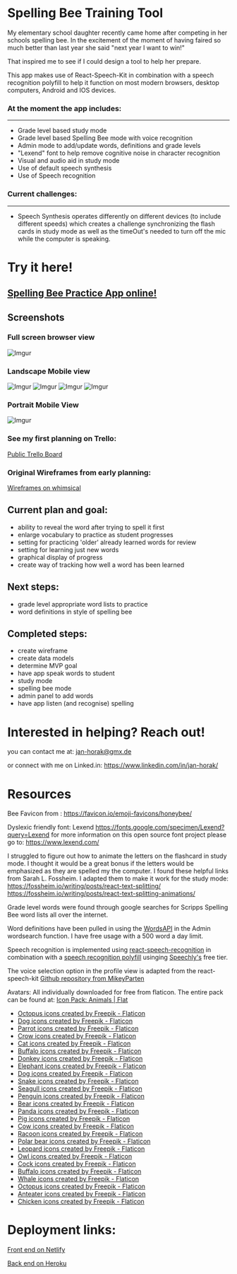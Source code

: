 # Spelling Bee Training Tool

My elementary school daughter recently came home after competing in her schools spelling bee. In the excitement of the moment of having faired so much better than last year she said "next year I want to win!"

That inspired me to see if I could design a tool to help her prepare. 

This app makes use of React-Speech-Kit in combination with a speech recognition polyfill to help it function on most modern browsers, desktop computers, Android and IOS devices.

### At the moment the app includes: 
---

* Grade level based study mode
* Grade level based Spelling Bee mode with voice recognition
* Admin mode to add/update words, definitions and grade levels
* "Lexend" font to help remove cognitive noise in character recognition
* Visual and audio aid in study mode
* Use of default speech synthesis
* Use of Speech recognition

### Current challenges: 
---
* Speech Synthesis operates differently on different devices (to include different speeds) which creates a challenge synchronizing the flash cards in study mode as well as the timeOut's needed to turn off the mic while the computer is speaking.

# Try it here!

## [Spelling Bee Practice App online!](https://spelling-bee-practice-app.netlify.app/)

## Screenshots

### Full screen browser view
![Imgur](https://i.imgur.com/VlUdP4Fl.png)
### Landscape Mobile view
![Imgur](https://i.imgur.com/hldxRJBm.png)
![Imgur](https://i.imgur.com/n8XjcRrm.png)
![Imgur](https://i.imgur.com/DysIUkqm.png)
![Imgur](https://i.imgur.com/HIMNHVZm.png)
### Portrait Mobile View
![Imgur](https://i.imgur.com/VnVifIam.png)



### See my first planning on Trello:
[Public Trello Board](https://trello.com/b/TF8kdi5t/spelling-bee-practice-app)

### Original Wireframes from early planning: 
[Wireframes on whimsical](https://whimsical.com/spelling-bee-practice-app-HntJW19T2RJ984NK5yvMFS)

## Current plan and goal:
* ability to reveal the word after trying to spell it first
* enlarge vocabulary to practice as student progresses
* setting for practicing 'older' already learned words for review
* setting for learning just new words
* graphical display of progress
* create way of tracking how well a word has been learned

## Next steps:
* grade level appropriate word lists to practice
* word definitions in style of spelling bee

## Completed steps:
* create wireframe
* create data models
* determine MVP goal
* have app speak words to student
* study mode
* spelling bee mode
* admin panel to add words
* have app listen (and recognise) spelling


# Interested in helping? Reach out!
you can contact me at: jan-horak@gmx.de

or connect with me on Linked.in: https://www.linkedin.com/in/jan-horak/

# Resources

Bee Favicon from : https://favicon.io/emoji-favicons/honeybee/

Dyslexic friendly font: Lexend https://fonts.google.com/specimen/Lexend?query=Lexend
for more information on this open source font project please go to: https://www.lexend.com/

I struggled to figure out how to animate the letters on the flashcard in study mode. I thought it would be a great bonus if the letters would be emphasized as they are spelled my the computer. I found these helpful links from Sarah L. Fossheim. I adapted them to make it work for the study mode: <br/>
https://fossheim.io/writing/posts/react-text-splitting/ <br/>
https://fossheim.io/writing/posts/react-text-splitting-animations/ 

Grade level words were found through google searches for Scripps Spelling Bee word lists all over the internet.

Word definitions have been pulled in using the [WordsAPI](https://www.wordsapi.com/) in the Admin wordsearch function. I have free usage with a 500 word a day limit.

Speech recognition is implemented using [react-speech-recognition](https://github.com/JamesBrill/react-speech-recognition) in combination with a [speech recognition polyfill](https://github.com/JamesBrill/react-speech-recognition/blob/master/docs/POLYFILLS.md) usinging [Speechly's](https://www.speechly.com/) free tier.

The voice selection option in the profile view is adapted from the react-speech-kit [Github repository from MikeyParten](https://github.com/MikeyParton/react-speech-kit/blob/master/examples/src/useSpeechRecognition.jsx) 

Avatars: 
All individually downloaded for free from flaticon. The entire pack can be found at: [Icon Pack: Animals | Flat](https://www.flaticon.com/packs/animals-3)
* <a href="https://www.flaticon.com/free-icons/octopus" title="octopus icons">Octopus icons created by Freepik - Flaticon</a>
* <a href="https://www.flaticon.com/free-icons/dog" title="dog icons">Dog icons created by Freepik - Flaticon</a>
* <a href="https://www.flaticon.com/free-icons/parrot" title="parrot icons">Parrot icons created by Freepik - Flaticon</a>
* <a href="https://www.flaticon.com/free-icons/crow" title="crow icons">Crow icons created by Freepik - Flaticon</a>
* <a href="https://www.flaticon.com/free-icons/cat" title="cat icons">Cat icons created by Freepik - Flaticon</a>
* <a href="https://www.flaticon.com/free-icons/buffalo" title="buffalo icons">Buffalo icons created by Freepik - Flaticon</a>
* <a href="https://www.flaticon.com/free-icons/donkey" title="donkey icons">Donkey icons created by Freepik - Flaticon</a>
* <a href="https://www.flaticon.com/free-icons/elephant" title="elephant icons">Elephant icons created by Freepik - Flaticon</a>
* <a href="https://www.flaticon.com/free-icons/dog" title="dog icons">Dog icons created by Freepik - Flaticon</a>
* <a href="https://www.flaticon.com/free-icons/snake" title="snake icons">Snake icons created by Freepik - Flaticon</a>
* <a href="https://www.flaticon.com/free-icons/seagull" title="seagull icons">Seagull icons created by Freepik - Flaticon</a>
* <a href="https://www.flaticon.com/free-icons/penguin" title="penguin icons">Penguin icons created by Freepik - Flaticon</a>
* <a href="https://www.flaticon.com/free-icons/bear" title="bear icons">Bear icons created by Freepik - Flaticon</a>
* <a href="https://www.flaticon.com/free-icons/panda" title="panda icons">Panda icons created by Freepik - Flaticon</a>
* <a href="https://www.flaticon.com/free-icons/pig" title="pig icons">Pig icons created by Freepik - Flaticon</a>
* <a href="https://www.flaticon.com/free-icons/cow" title="cow icons">Cow icons created by Freepik - Flaticon</a>
* <a href="https://www.flaticon.com/free-icons/racoon" title="racoon icons">Racoon icons created by Freepik - Flaticon</a>
* <a href="https://www.flaticon.com/free-icons/polar-bear" title="polar bear icons">Polar bear icons created by Freepik - Flaticon</a>
* <a href="https://www.flaticon.com/free-icons/leopard" title="leopard icons">Leopard icons created by Freepik - Flaticon</a>
* <a href="https://www.flaticon.com/free-icons/owl" title="owl icons">Owl icons created by Freepik - Flaticon</a>
* <a href="https://www.flaticon.com/free-icons/cock" title="cock icons">Cock icons created by Freepik - Flaticon</a>
* <a href="https://www.flaticon.com/free-icons/buffalo" title="buffalo icons">Buffalo icons created by Freepik - Flaticon</a>
* <a href="https://www.flaticon.com/free-icons/whale" title="whale icons">Whale icons created by Freepik - Flaticon</a>
* <a href="https://www.flaticon.com/free-icons/octopus" title="octopus icons">Octopus icons created by Freepik - Flaticon</a>
* <a href="https://www.flaticon.com/free-icons/anteater" title="anteater icons">Anteater icons created by Freepik - Flaticon</a>
* <a href="https://www.flaticon.com/free-icons/chicken" title="chicken icons">Chicken icons created by Freepik - Flaticon</a>

# Deployment links:

[Front end on Netlify](https://spelling-bee-practice-app.netlify.app/)

[Back end on Heroku](https://spelling-bee-practice-app.herokuapp.com/)


